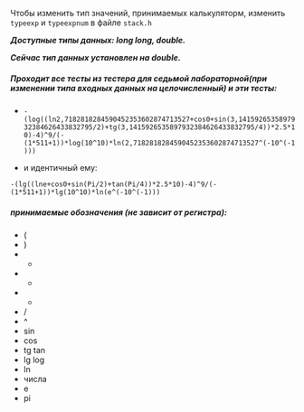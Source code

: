 Чтобы изменить тип значений, принимаемых калькуляторм, изменить `typeexp` и `typeexpnum` в файле `stack.h`

_**Доступные типы данных: long long, double.**_

_**Сейчас тип данных установлен на double.**_

##### Проходит все тесты из тестера для седьмой лабораторной(при изменении типа входных данных на целочисленный) и эти тесты:
  * `-(log((ln2,7182818284590452353602874713527+cos0+sin(3,1415926535897932384626433832795/2)+tg(3,1415926535897932384626433832795/4))*2.5*10)-4)^9/(-(1*511+1))*log(10^10)*ln(2,7182818284590452353602874713527^(-10^(-1)))`
  
  *  и идентичный ему:
  
  `-(lg((lne+cos0+sin(Pi/2)+tan(Pi/4))*2.5*10)-4)^9/(-(1*511+1))*lg(10^10)*ln(e^(-10^(-1)))`

##### принимаемые обозначения (не зависит от регистра):
* (
* )
* +
* -
* *
* /
* ^
* sin
* cos
* tg tan
* lg log
* ln
* числа
* e
* pi
